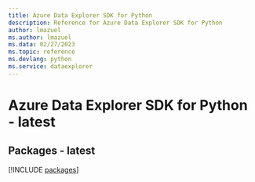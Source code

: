 ```yaml
---
title: Azure Data Explorer SDK for Python
description: Reference for Azure Data Explorer SDK for Python
author: lmazuel
ms.author: lmazuel
ms.data: 02/27/2023
ms.topic: reference
ms.devlang: python
ms.service: dataexplorer
---
```

# Azure Data Explorer SDK for Python - latest
## Packages - latest
[!INCLUDE [packages](data-explorer-index.md)]